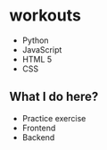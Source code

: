 # workouts

- Python
- JavaScript
- HTML 5
- CSS

## What I do here?
- Practice exercise
- Frontend
- Backend

